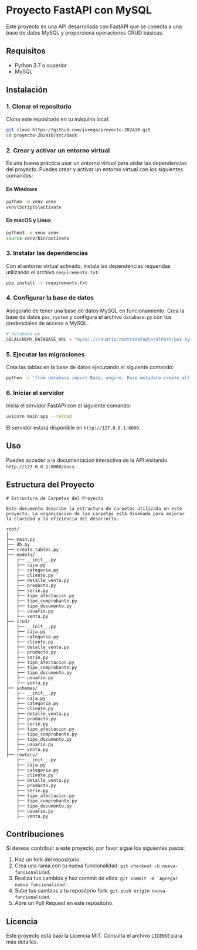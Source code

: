 # Proyecto FastAPI con MySQL

Este proyecto es una API desarrollada con FastAPI que se conecta a una base de datos MySQL y proporciona operaciones CRUD básicas.

## Requisitos

- Python 3.7 o superior
- MySQL

## Instalación

### 1. Clonar el repositorio

Clona este repositorio en tu máquina local:

```bash
git clone https://github.com/juvega/proyecto-202410.git
cd proyecto-202410/src/back
```

### 2. Crear y activar un entorno virtual

Es una buena práctica usar un entorno virtual para aislar las dependencias del proyecto. Puedes crear y activar un entorno virtual con los siguientes comandos:

#### En Windows

```bash
python -m venv venv
venv\Scripts\activate
```

#### En macOS y Linux

```bash
python3 -m venv venv
source venv/bin/activate
```

### 3. Instalar las dependencias

Con el entorno virtual activado, instala las dependencias requeridas utilizando el archivo `requirements.txt`:

```bash
pip install -r requirements.txt
```

### 4. Configurar la base de datos

Asegúrate de tener una base de datos MySQL en funcionamiento. Crea la base de datos `pos_system` y configura el archivo `database.py` con tus credenciales de acceso a MySQL.

```python
# database.py
SQLALCHEMY_DATABASE_URL = "mysql://usuario:contraseña@localhost/pos_system"
```

### 5. Ejecutar las migraciones

Crea las tablas en la base de datos ejecutando el siguiente comando:

```bash
python -c 'from database import Base, engine; Base.metadata.create_all(bind=engine)'
```

### 6. Iniciar el servidor

Inicia el servidor FastAPI con el siguiente comando:

```bash
uvicorn main:app --reload
```

El servidor estará disponible en `http://127.0.0.1:8000`.

## Uso

Puedes acceder a la documentación interactiva de la API visitando `http://127.0.0.1:8000/docs`.

## Estructura del Proyecto

```
# Estructura de Carpetas del Proyecto

Este documento describe la estructura de carpetas utilizada en este proyecto. La organización de las carpetas está diseñada para mejorar la claridad y la eficiencia del desarrollo.

root/
│
├── main.py
├── db.py
├── create_tables.py
├── models/
│   ├── __init__.py
│   ├── caja.py
│   ├── categoria.py
│   ├── cliente.py
│   ├── detalle_venta.py
│   ├── producto.py
│   ├── serie.py
│   ├── tipo_afectacion.py
│   ├── tipo_comprobante.py
│   ├── tipo_documento.py
│   ├── usuario.py
│   ├── venta.py
├── crud/
│   ├── __init__.py
│   ├── caja.py
│   ├── categoria.py
│   ├── cliente.py
│   ├── detalle_venta.py
│   ├── producto.py
│   ├── serie.py
│   ├── tipo_afectacion.py
│   ├── tipo_comprobante.py
│   ├── tipo_documento.py
│   ├── usuario.py
│   ├── venta.py
├── schemas/
│   ├── __init__.py
│   ├── caja.py
│   ├── categoria.py
│   ├── cliente.py
│   ├── detalle_venta.py
│   ├── producto.py
│   ├── serie.py
│   ├── tipo_afectacion.py
│   ├── tipo_comprobante.py
│   ├── tipo_documento.py
│   ├── usuario.py
│   ├── venta.py
├── routers/
    ├── __init__.py
    ├── caja.py
    ├── categoria.py
    ├── cliente.py
    ├── detalle_venta.py
    ├── producto.py
    ├── serie.py
    ├── tipo_afectacion.py
    ├── tipo_comprobante.py
    ├── tipo_documento.py
    ├── usuario.py
    ├── venta.py
```


## Contribuciones

Si deseas contribuir a este proyecto, por favor sigue los siguientes pasos:

1. Haz un fork del repositorio.
2. Crea una rama con tu nueva funcionalidad: `git checkout -b nueva-funcionalidad`.
3. Realiza tus cambios y haz commit de ellos: `git commit -m 'Agregar nueva funcionalidad'`.
4. Sube tus cambios a tu repositorio fork: `git push origin nueva-funcionalidad`.
5. Abre un Pull Request en este repositorio.

## Licencia

Este proyecto está bajo la Licencia MIT. Consulta el archivo `LICENSE` para más detalles.
